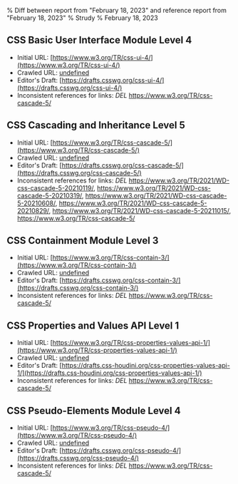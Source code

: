 % Diff between report from "February 18, 2023" and reference report from "February 18, 2023"
% Strudy
% February 18, 2023

## CSS Basic User Interface Module Level 4

- Initial URL: [https://www.w3.org/TR/css-ui-4/](https://www.w3.org/TR/css-ui-4/)
- Crawled URL: [undefined](undefined)
- Editor's Draft: [https://drafts.csswg.org/css-ui-4/](https://drafts.csswg.org/css-ui-4/)
- Inconsistent references for links: *DEL* https://www.w3.org/TR/css-cascade-5/


## CSS Cascading and Inheritance Level 5

- Initial URL: [https://www.w3.org/TR/css-cascade-5/](https://www.w3.org/TR/css-cascade-5/)
- Crawled URL: [undefined](undefined)
- Editor's Draft: [https://drafts.csswg.org/css-cascade-5/](https://drafts.csswg.org/css-cascade-5/)
- Inconsistent references for links: *DEL* https://www.w3.org/TR/2021/WD-css-cascade-5-20210119/, https://www.w3.org/TR/2021/WD-css-cascade-5-20210319/, https://www.w3.org/TR/2021/WD-css-cascade-5-20210608/, https://www.w3.org/TR/2021/WD-css-cascade-5-20210829/, https://www.w3.org/TR/2021/WD-css-cascade-5-20211015/, https://www.w3.org/TR/css-cascade-5/


## CSS Containment Module Level 3

- Initial URL: [https://www.w3.org/TR/css-contain-3/](https://www.w3.org/TR/css-contain-3/)
- Crawled URL: [undefined](undefined)
- Editor's Draft: [https://drafts.csswg.org/css-contain-3/](https://drafts.csswg.org/css-contain-3/)
- Inconsistent references for links: *DEL* https://www.w3.org/TR/css-cascade-5/


## CSS Properties and Values API Level 1

- Initial URL: [https://www.w3.org/TR/css-properties-values-api-1/](https://www.w3.org/TR/css-properties-values-api-1/)
- Crawled URL: [undefined](undefined)
- Editor's Draft: [https://drafts.css-houdini.org/css-properties-values-api-1/](https://drafts.css-houdini.org/css-properties-values-api-1/)
- Inconsistent references for links: *DEL* https://www.w3.org/TR/css-cascade-5/


## CSS Pseudo-Elements Module Level 4

- Initial URL: [https://www.w3.org/TR/css-pseudo-4/](https://www.w3.org/TR/css-pseudo-4/)
- Crawled URL: [undefined](undefined)
- Editor's Draft: [https://drafts.csswg.org/css-pseudo-4/](https://drafts.csswg.org/css-pseudo-4/)
- Inconsistent references for links: *DEL* https://www.w3.org/TR/css-cascade-5/



